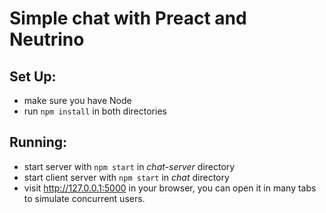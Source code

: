 # Simple chat with Preact and Neutrino

## Set Up:
 - make sure you have Node
 - run `npm install` in both directories

## Running:
 - start server with `npm start` in *chat-server* directory
 - start client server with `npm start` in *chat* directory
 - visit http://127.0.0.1:5000 in your browser, you can open
 it in many tabs to simulate concurrent users.
